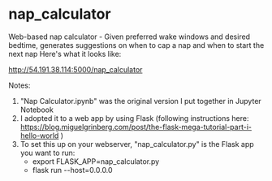 # nap_calculator
Web-based nap calculator - Given preferred wake windows and desired bedtime, generates suggestions on when to cap a nap and when to start the next nap
Here's what it looks like:

http://54.191.38.114:5000/nap_calculator

Notes:
1) "Nap Calculator.ipynb" was the original version I put together in Jupyter Notebook
2) I adopted it to a web app by using Flask (following instructions here: https://blog.miguelgrinberg.com/post/the-flask-mega-tutorial-part-i-hello-world )
3) To set this up on your webserver, "nap_calculator.py" is the Flask app you want to run:
    - export FLASK_APP=nap_calculator.py
    - flask run --host=0.0.0.0

